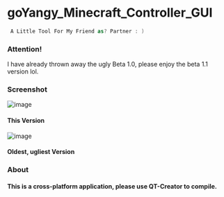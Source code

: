 # goYangy_Minecraft_Controller_GUI
```swift
 A Little Tool For My Friend as? Partner : )
```
### Attention!
I have already thrown away the ugly Beta 1.0, please enjoy the beta 1.1 version lol.
### Screenshot
![image](https://dl.dropboxusercontent.com/s/ws8t5ehpry9lmd9/%E3%82%B9%E3%82%AF%E3%83%AA%E3%83%BC%E3%83%B3%E3%82%B7%E3%83%A7%E3%83%83%E3%83%88%202020-02-25%2023.52.26.png?dl=0)
#### This Version
![image](https://dl.dropboxusercontent.com/s/h8541hx7me622ak/WechatIMG1405.png?dl=0)
#### Oldest, ugliest Version
### About
#### This is a cross-platform application, please use QT-Creator to compile.
